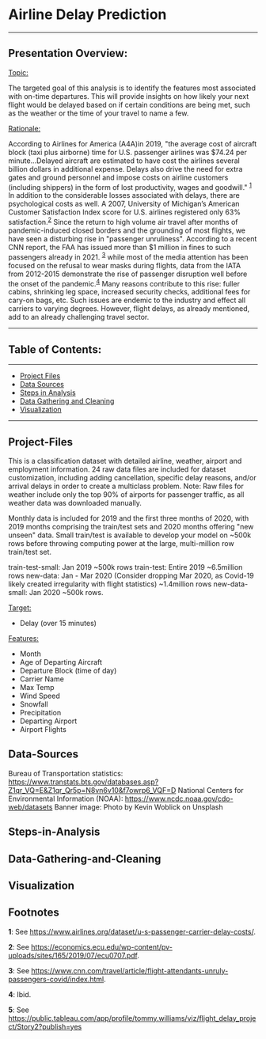# **Airline Delay Prediction**

---

## **Presentation Overview:**
<ins>Topic:</ins>

The targeted goal of this analysis is to identify the features most associated with on-time departures. This will provide insights on how likely your next flight would be delayed based on if certain conditions are being met, such as the weather or the time of your travel to name a few.

<ins>Rationale:</ins>

According to Airlines for America (A4A)in 2019, "the average cost of aircraft block (taxi plus airborne) time for U.S. passenger airlines was $74.24 per minute...Delayed aircraft are estimated to have cost the airlines several billion dollars in additional expense. Delays also drive the need for extra gates and ground personnel and impose costs on airline customers (including shippers) in the form of lost productivity, wages and goodwill." <sup id="a1">[1](#f1)</sup>  In addition to the considerable losses associated with delays, there are psychological costs as well. A 2007, University of Michigan’s American Customer Satisfaction Index score for U.S. airlines registered only 63% satisfaction.<sup id="a2">[2](#f2)</sup> Since the return to high volume air travel after months of pandemic-induced closed borders and the grounding of most flights, we have seen a disturbing rise in "passenger unruliness".  According to a recent CNN report, the FAA has issued more than $1 million in fines to such passengers already in 2021. <sup id="a3">[3](#f3)</sup>  while most of the media attention has been focused on the refusal to wear masks during flights, data from the IATA from 2012-2015 demonstrate the rise of passenger disruption well before the onset of the pandemic.<sup id="a4">[4](#f4)</sup>  Many reasons contribute to this rise: fuller cabins, shrinking leg space, increased security checks, additional fees for cary-on bags, etc.  Such issues are endemic to the industry and effect all carriers to varying degrees.  However, flight delays, as already mentioned, add to an already challenging travel sector.

---

## Table of Contents:

---
- [Project Files](#Project-Files)
- [Data Sources](#Data-Sources)
- [Steps in Analysis](#Steps-in-Analysis)
- [Data Gathering and Cleaning](#Data-Gathering-and-Cleaning)
- [Visualization](#Visualization)

---

## Project-Files

This is a classification dataset with detailed airline, weather, airport and employment information.  24 raw data files are included for dataset customization, including adding cancellation, specific delay reasons, and/or arrival delays in order to create a multiclass problem. Note: Raw files for weather include only the top 90% of airports for passenger traffic, as all weather data was downloaded manually.

Monthly data is included for 2019 and the first three months of 2020, with 2019 months comprising the train/test sets and 2020 months offering "new unseen" data. Small train/test is available to develop your model on ~500k rows before throwing computing power at the large, multi-million row train/test set.

train-test-small: Jan 2019 ~500k rows
train-test: Entire 2019 ~6.5million rows
new-data: Jan - Mar 2020 (Consider dropping Mar 2020, as Covid-19 likely created irregularity with flight statistics) ~1.4million rows
new-data-small: Jan 2020 ~500k rows.



<ins>Target:</ins>

- Delay (over 15 minutes)

<ins>Features:</ins>
- Month
- Age of Departing Aircraft
- Departure Block (time of day)
- Carrier Name
- Max Temp
- Wind Speed
- Snowfall
- Precipitation
- Departing Airport
- Airport Flights



## Data-Sources
Bureau of Transportation statistics: https://www.transtats.bts.gov/databases.asp?Z1qr_VQ=E&Z1qr_Qr5p=N8vn6v10&f7owrp6_VQF=D
National Centers for Environmental Information (NOAA): https://www.ncdc.noaa.gov/cdo-web/datasets
Banner image: Photo by Kevin Woblick on Unsplash




## Steps-in-Analysis
## Data-Gathering-and-Cleaning
## Visualization


## Footnotes
<b id="f1">1</b>: See https://www.airlines.org/dataset/u-s-passenger-carrier-delay-costs/.

<b id="f2">2</b>: See https://economics.ecu.edu/wp-content/pv-uploads/sites/165/2019/07/ecu0707.pdf.

<b id="f3">3</b>: See https://www.cnn.com/travel/article/flight-attendants-unruly-passengers-covid/index.html.

<b id="f4">4</b>: Ibid.

<b id="f5">5</b>: See https://public.tableau.com/app/profile/tommy.williams/viz/flight_delay_project/Story2?publish=yes
